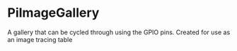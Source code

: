 # PiImageGallery
A gallery that can be cycled through using the GPIO pins. Created for use as an image tracing table
